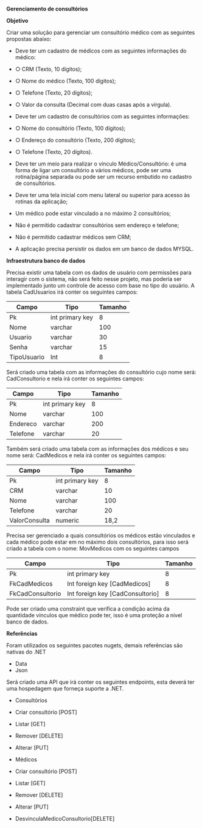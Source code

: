 **Gerenciamento de consultórios**

**Objetivo**

Criar uma solução para gerenciar um consultório médico com as seguintes propostas abaixo:

- Deve ter um cadastro de médicos com as seguintes informações do médico:

- ○ CRM (Texto, 10 dígitos);

- ○ Nome do médico (Texto, 100 dígitos);

- ○ Telefone (Texto, 20 dígitos);

- ○ Valor da consulta (Decimal com duas casas após a vírgula).

- Deve ter um cadastro de consultórios com as seguintes informações:

- ○ Nome do consultório (Texto, 100 dígitos);

- ○ Endereço do consultório (Texto, 200 dígitos);

- ○ Telefone (Texto, 20 dígitos).

- Deve ter um meio para realizar o vínculo Médico/Consultório: é uma forma de ligar um consultório a vários médicos, pode ser uma rotina/página separada ou pode ser um recurso embutido no cadastro de consultórios.
- Deve ter uma tela inicial com menu lateral ou superior para acesso às rotinas da aplicação;
- Um médico pode estar vinculado a no máximo 2 consultórios;
- Não é permitido cadastrar consultórios sem endereço e telefone;
- Não é permitido cadastrar médicos sem CRM;
- A aplicação precisa persistir os dados em um banco de dados MYSQL.

**Infraestrutura banco de dados**

Precisa existir uma tabela com os dados de usuário com permissões para interagir com o sistema, não será feito nesse projeto, mas poderia ser implementado junto um controle de acesso com base no tipo do usuário. A tabela CadUsuarios irá conter os seguintes campos:

| **Campo** | **Tipo** | **Tamanho** |
| --- | --- | --- |
| Pk | int primary key | 8 |
| Nome | varchar | 100 |
| Usuario | varchar | 30 |
| Senha | varchar | 15 |
| TipoUsuario | Int | 8 |

Será criado uma tabela com as informações do consultório cujo nome será: CadConsultorio e nela irá conter os seguintes campos:

| **Campo** | **Tipo** | **Tamanho** |
| --- | --- | --- |
| Pk | int primary key | 8 |
| Nome | varchar | 100 |
| Endereco | varchar | 200 |
| Telefone | varchar | 20 |

Também será criado uma tabela com as informações dos médicos e seu nome será: CadMedicos e nela irá conter os seguintes campos:

| **Campo** | **Tipo** | **Tamanho** |
| --- | --- | --- |
| Pk | int primary key | 8 |
| CRM | varchar | 10 |
| Nome | varchar | 100 |
| Telefone | varchar | 20 |
| ValorConsulta | numeric | 18,2 |

Precisa ser gerenciado a quais consultórios os médicos estão vinculados e cada médico pode estar em no máximo dois consultórios, para isso será criado a tabela com o nome: MovMedicos com os seguintes campos

| **Campo** | **Tipo** | **Tamanho** |
| --- | --- | --- |
| Pk | int primary key | 8 |
| FkCadMedicos | Int foreign key [CadMedicos] | 8 |
| FkCadConsultorio | Int foreign key [CadConsultorio] | 8 |

Pode ser criado uma constraint que verifica a condição acima da quantidade vínculos que médico pode ter, isso é uma proteção a nível banco de dados.

**Referências**

Foram utilizados os seguintes pacotes nugets, demais referências são nativas do .NET

- Data
- Json

Será criado uma API que irá conter os seguintes endpoints, esta deverá ter uma hospedagem que forneça suporte a .NET.

- Consultórios

- Criar consultório [POST]

- Listar [GET]

- Remover [DELETE]

- Alterar [PUT]

- Médicos

- Criar consultório [POST]

- Listar [GET]

- Remover [DELETE]

- Alterar [PUT]

- DesvinculaMedicoConsultorio[DELETE]
